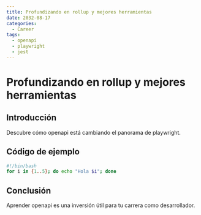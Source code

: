 ```yaml
---
title: Profundizando en rollup y mejores herramientas
date: 2032-08-17
categories:
  - Career
tags:
  - openapi
  - playwright
  - jest
---
```


# Profundizando en rollup y mejores herramientas

## Introducción

Descubre cómo openapi está cambiando el panorama de playwright.

## Código de ejemplo

```bash
#!/bin/bash
for i in {1..5}; do echo "Hola $i"; done
```

## Conclusión

Aprender openapi es una inversión útil para tu carrera como desarrollador.